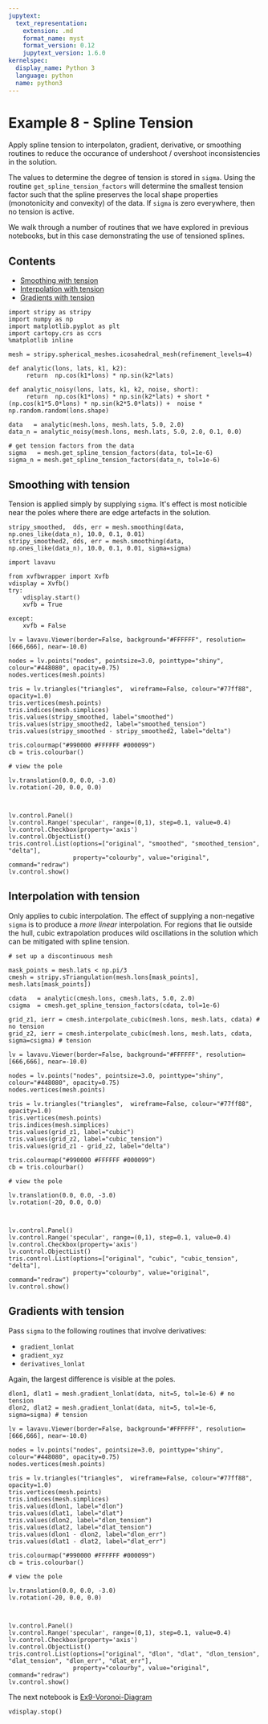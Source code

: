 ```yaml
---
jupytext:
  text_representation:
    extension: .md
    format_name: myst
    format_version: 0.12
    jupytext_version: 1.6.0
kernelspec:
  display_name: Python 3
  language: python
  name: python3
---
```


# Example 8 - Spline Tension

Apply spline tension to interpolaton, gradient, derivative, or smoothing routines to reduce the occurance of undershoot / overshoot inconsistencies in the solution.

The values to determine the degree of tension is stored in `sigma`. Using the routine `get_spline_tension_factors` will determine the smallest tension factor such that the spline preserves the local shape properties (monotonicity and convexity) of the data. If `sigma` is zero everywhere, then no tension is active.

We walk through a number of routines that we have explored in previous notebooks, but in this case demonstrating the use of tensioned splines.

## Contents

- [Smoothing with tension](#Smoothing-with-tension)
- [Interpolation with tension](#Interpolation-with-tension)
- [Gradients with tension](#Gradients-with-tension)

```{code-cell} ipython3
import stripy as stripy
import numpy as np
import matplotlib.pyplot as plt
import cartopy.crs as ccrs
%matplotlib inline
```

```{code-cell} ipython3
mesh = stripy.spherical_meshes.icosahedral_mesh(refinement_levels=4)
```

```{code-cell} ipython3
def analytic(lons, lats, k1, k2):
     return  np.cos(k1*lons) * np.sin(k2*lats) 

def analytic_noisy(lons, lats, k1, k2, noise, short):
     return  np.cos(k1*lons) * np.sin(k2*lats) + short * (np.cos(k1*5.0*lons) * np.sin(k2*5.0*lats)) +  noise * np.random.random(lons.shape)

data   = analytic(mesh.lons, mesh.lats, 5.0, 2.0)
data_n = analytic_noisy(mesh.lons, mesh.lats, 5.0, 2.0, 0.1, 0.0)
```

```{code-cell} ipython3
# get tension factors from the data
sigma   = mesh.get_spline_tension_factors(data, tol=1e-6)
sigma_n = mesh.get_spline_tension_factors(data_n, tol=1e-6)
```

## Smoothing with tension

Tension is applied simply by supplying `sigma`. It's effect is most noticible near the poles where there are edge artefacts in the solution.

```{code-cell} ipython3
stripy_smoothed,  dds, err = mesh.smoothing(data, np.ones_like(data_n), 10.0, 0.1, 0.01)
stripy_smoothed2, dds, err = mesh.smoothing(data, np.ones_like(data_n), 10.0, 0.1, 0.01, sigma=sigma)
```

```{code-cell} ipython3
import lavavu

from xvfbwrapper import Xvfb
vdisplay = Xvfb()
try:
    vdisplay.start()
    xvfb = True

except:
    xvfb = False

lv = lavavu.Viewer(border=False, background="#FFFFFF", resolution=[666,666], near=-10.0)

nodes = lv.points("nodes", pointsize=3.0, pointtype="shiny", colour="#448080", opacity=0.75)
nodes.vertices(mesh.points)

tris = lv.triangles("triangles",  wireframe=False, colour="#77ff88", opacity=1.0)
tris.vertices(mesh.points)
tris.indices(mesh.simplices)
tris.values(stripy_smoothed, label="smoothed")
tris.values(stripy_smoothed2, label="smoothed_tension")
tris.values(stripy_smoothed - stripy_smoothed2, label="delta")

tris.colourmap("#990000 #FFFFFF #000099")
cb = tris.colourbar()

# view the pole

lv.translation(0.0, 0.0, -3.0)
lv.rotation(-20, 0.0, 0.0)



lv.control.Panel()
lv.control.Range('specular', range=(0,1), step=0.1, value=0.4)
lv.control.Checkbox(property='axis')
lv.control.ObjectList()
tris.control.List(options=["original", "smoothed", "smoothed_tension", "delta"],
                  property="colourby", value="original", command="redraw")
lv.control.show()
```

## Interpolation with tension

Only applies to cubic interpolation. The effect of supplying a non-negative `sigma` is to produce a _more linear_ interpolation. For regions that lie outside the hull, cubic extrapolation produces wild oscillations in the solution which can be mitigated with spline tension.

```{code-cell} ipython3
# set up a discontinuous mesh

mask_points = mesh.lats < np.pi/3
cmesh = stripy.sTriangulation(mesh.lons[mask_points], mesh.lats[mask_points])

cdata   = analytic(cmesh.lons, cmesh.lats, 5.0, 2.0)
csigma  = cmesh.get_spline_tension_factors(cdata, tol=1e-6)
```

```{code-cell} ipython3
grid_z1, ierr = cmesh.interpolate_cubic(mesh.lons, mesh.lats, cdata) # no tension
grid_z2, ierr = cmesh.interpolate_cubic(mesh.lons, mesh.lats, cdata, sigma=csigma) # tension
```

```{code-cell} ipython3
lv = lavavu.Viewer(border=False, background="#FFFFFF", resolution=[666,666], near=-10.0)

nodes = lv.points("nodes", pointsize=3.0, pointtype="shiny", colour="#448080", opacity=0.75)
nodes.vertices(mesh.points)

tris = lv.triangles("triangles",  wireframe=False, colour="#77ff88", opacity=1.0)
tris.vertices(mesh.points)
tris.indices(mesh.simplices)
tris.values(grid_z1, label="cubic")
tris.values(grid_z2, label="cubic_tension")
tris.values(grid_z1 - grid_z2, label="delta")

tris.colourmap("#990000 #FFFFFF #000099")
cb = tris.colourbar()

# view the pole

lv.translation(0.0, 0.0, -3.0)
lv.rotation(-20, 0.0, 0.0)



lv.control.Panel()
lv.control.Range('specular', range=(0,1), step=0.1, value=0.4)
lv.control.Checkbox(property='axis')
lv.control.ObjectList()
tris.control.List(options=["original", "cubic", "cubic_tension", "delta"],
                  property="colourby", value="original", command="redraw")
lv.control.show()
```

## Gradients with tension

Pass `sigma` to the following routines that involve derivatives:

- `gradient_lonlat`
- `gradient_xyz`
- `derivatives_lonlat`

Again, the largest difference is visible at the poles.

```{code-cell} ipython3
dlon1, dlat1 = mesh.gradient_lonlat(data, nit=5, tol=1e-6) # no tension
dlon2, dlat2 = mesh.gradient_lonlat(data, nit=5, tol=1e-6, sigma=sigma) # tension
```

```{code-cell} ipython3
lv = lavavu.Viewer(border=False, background="#FFFFFF", resolution=[666,666], near=-10.0)

nodes = lv.points("nodes", pointsize=3.0, pointtype="shiny", colour="#448080", opacity=0.75)
nodes.vertices(mesh.points)

tris = lv.triangles("triangles",  wireframe=False, colour="#77ff88", opacity=1.0)
tris.vertices(mesh.points)
tris.indices(mesh.simplices)
tris.values(dlon1, label="dlon")
tris.values(dlat1, label="dlat")
tris.values(dlon2, label="dlon_tension")
tris.values(dlat2, label="dlat_tension")
tris.values(dlon1 - dlon2, label="dlon_err")
tris.values(dlat1 - dlat2, label="dlat_err")

tris.colourmap("#990000 #FFFFFF #000099")
cb = tris.colourbar()

# view the pole

lv.translation(0.0, 0.0, -3.0)
lv.rotation(-20, 0.0, 0.0)



lv.control.Panel()
lv.control.Range('specular', range=(0,1), step=0.1, value=0.4)
lv.control.Checkbox(property='axis')
lv.control.ObjectList()
tris.control.List(options=["original", "dlon", "dlat", "dlon_tension", "dlat_tension", "dlon_err", "dlat_err"],
                  property="colourby", value="original", command="redraw")
lv.control.show()
```

The next notebook is [Ex9-Voronoi-Diagram](Ex9-Voronoi-Diagram.ipynb)

```{code-cell} ipython3
vdisplay.stop()
```
